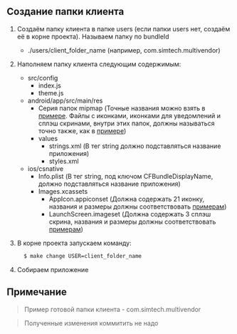 ## Создание папки клиента

  1. Создаём папку клиента в папке users (если папки users нет, создаём её в корне проекта). Называем папку по bundleId
      - ./users/client_folder_name (например, com.simtech.multivendor)

  2. Наполняем папку клиента следующим содержимым:
      - src/config
        - index.js
        - theme.js
      - android/app/src/main/res
        - Серия папок mipmap (Точные названия можно взять в [примере](https://github.com/cscart/mobile-app/tree/1-25160/users/com.simtech.multivendor/android/app/src/main/res). Файлы с иконками, иконками для уведомлений и сплэш скринами, внутри этих папок, должны называться точно также, как в [примере](https://github.com/cscart/mobile-app/tree/1-25160/users/com.simtech.multivendor/android/app/src/main/res/mipmap-hdpi))
        - values
          - strings.xml (В тег string должно подставляться название приложения)
          - styles.xml
      - ios/csnative
          - Info.plist (В тег string, под ключом CFBundleDisplayName, должно подставляться название приложения)
          - Images.xcassets
            - AppIcon.appiconset (Должна содержать 21 иконку, названия и размеры должны соответствовать [примерам](https://github.com/cscart/mobile-app/tree/1-25160/users/com.simtech.multivendor/ios/csnative/Images.xcassets/AppIcon.appiconset))
            - LaunchScreen.imageset (Должна содержать 3 сплэш скрина, названия и размеры должны соответствовать [примерам](https://github.com/cscart/mobile-app/tree/1-25160/users/com.simtech.multivendor/ios/csnative/Images.xcassets/LaunchScreen.imageset))

  3. В корне проекта запускаем команду:
      ```sh
        $ make change USER=client_folder_name
      ```

  4. Собираем приложение

## Примечание

  > Пример готовой папки клиента - com.simtech.multivendor

  > Полученные изменения коммитить не надо